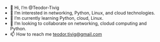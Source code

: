 - 👋 Hi, I’m @Teodor-Tivig
- 👀 I’m interested in networking, Python, Linux, and cloud technologies.
- 🌱 I’m currently learning Python, cloud, Linux.
- 💞️ I’m looking to collaborate on networking, clodud computing and Python.
- 📫 How to reach me teodor.tivig@gmail.com

<!---
Teodor-Tivig/Teodor-Tivig is a ✨ special ✨ repository because its `README.md` (this file) appears on your GitHub profile.
You can click the Preview link to take a look at your changes.
--->
